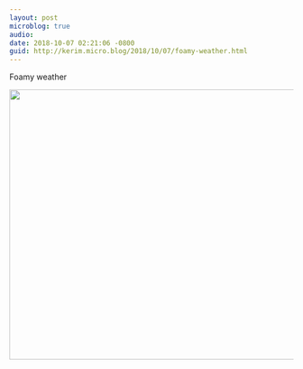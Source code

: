 ```yaml
---
layout: post
microblog: true
audio: 
date: 2018-10-07 02:21:06 -0800
guid: http://kerim.micro.blog/2018/10/07/foamy-weather.html
---
```

Foamy weather

<img src="http://micro.oxus.net/uploads/2018/dc3ff9367e.jpg" width="600" height="479" />
